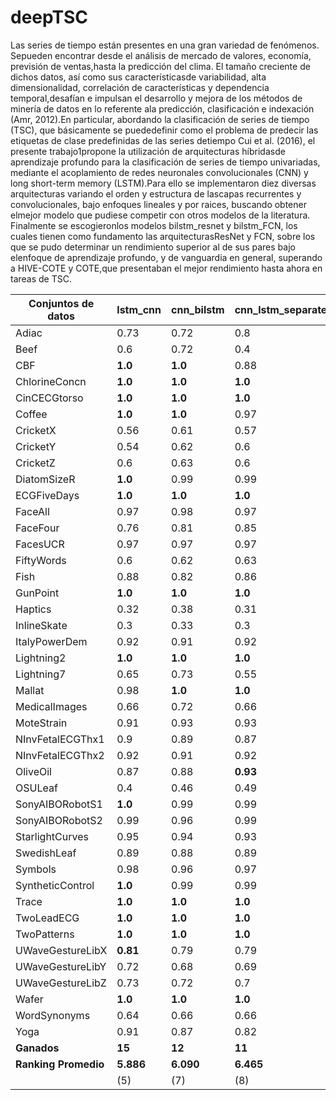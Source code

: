 # deepTSC
Las  series  de  tiempo  están  presentes  en  una  gran  variedad  de  fenómenos.  Sepueden  encontrar  desde  el  análisis  de  mercado  de  valores,  economía,  previsión  de  ventas,hasta la predicción del clima. El tamaño creciente de dichos datos, así como sus característicasde  variabilidad,  alta  dimensionalidad,  correlación  de  características  y  dependencia  temporal,desafían e impulsan el desarrollo y mejora de los métodos de minería de datos en lo referente ala predicción, clasificación e indexación (Amr, 2012).En particular, abordando la clasificación de series de tiempo (TSC), que básicamente se puededefinir  como  el  problema  de  predecir  las  etiquetas  de  clase  predefinidas  de  las  series  detiempo  Cui  et  al.  (2016),  el  presente  trabajo1propone  la  utilización  de  arquitecturas  híbridasde  aprendizaje  profundo  para  la  clasificación  de  series  de  tiempo  univariadas,  mediante  el acoplamiento de redes neuronales convolucionales (CNN) y long short-term memory (LSTM).Para  ello  se  implementaron  diez  diversas  arquitecturas  variando  el  orden  y  estructura  de  lascapas recurrentes y convolucionales, bajo enfoques lineales y por raices, buscando obtener elmejor modelo que pudiese competir con otros modelos de la literatura. Finalmente se escogieronlos modelos bilstm_resnet y bilstm_FCN, los cuales tienen como fundamento las arquitecturasResNet y FCN, sobre los que se pudo determinar un rendimiento superior al de sus pares bajo elenfoque de aprendizaje profundo, y de vanguardia en general, superando a HIVE-COTE y COTE,que presentaban el mejor rendimiento hasta ahora en tareas de TSC.

| **Conjuntos de datos** | **lstm_cnn** | **cnn_bilstm** | **cnn_lstm_separated** | **multi_cnn_bilstm2** | **cnn_lstm_separated2** | **multi_cnn_bilstm** | **resnet_bilstm** | **bilstm_resnet** | **FCN_bilstm** | **bilstm_FCN** |
| --- | --- | --- | --- | --- | --- | --- | --- | --- | --- | --- |
| Adiac | 0.73 | 0.72 | 0.8 | 0.22 | 0.77 | 0.69 | 0.75 | **0.82** | 0.77 | 0.76 |
| Beef | 0.6 | 0.72 | 0.4 | 0.59 | 0.61 | 0.69 | 0.79 | 0.72 | **0.86** | 0.79 |
| CBF | **1.0** | **1.0** | 0.88 | 0.99 | 0.87 | **1.0** | **1.0** | **1.0** | **1.0** | **1.0** |
| ChlorineConcn | **1.0** | **1.0** | **1.0** | **1.0** | **1.0** | **1.0** | **1.0** | **1.0** | **1.0** | **1.0** |
| CinCECGtorso | **1.0** | **1.0** | **1.0** | **1.0** | 0.99 | **1.0** | 0.99 | **1.0** | **1.0** | **1.0** |
| Coffee | **1.0** | **1.0** | 0.97 | 0.94 | **1.0** | 0.88 | **1.0** | **1.0** | **1.0** | **1.0** |
| CricketX | 0.56 | 0.61 | 0.57 | 0.65 | 0.56 | 0.67 | 0.71 | **0.85** | 0.71 | 0.83 |
| CricketY | 0.54 | 0.62 | 0.6 | 0.64 | 0.56 | 0.65 | 0.69 | **0.79** | 0.68 | 0.76 |
| CricketZ | 0.6 | 0.63 | 0.6 | 0.7 | 0.59 | 0.72 | 0.74 | **0.86** | 0.78 | 0.79 |
| DiatomSizeR | **1.0** | 0.99 | 0.99 | 0.95 | 0.99 | 0.99 | **1.0** | **1.0** | 0.97 | **1.0** |
| ECGFiveDays | **1.0** | **1.0** | **1.0** | **1.0** | **1.0** | **1.0** | **1.0** | **1.0** | **1.0** | **1.0** |
| FaceAll | 0.97 | 0.98 | 0.97 | 0.98 | 0.96 | 0.98 | **1.0** | **1.0** | 0.99 | 0.99 |
| FaceFour | 0.76 | 0.81 | 0.85 | 0.87 | 0.82 | 0.87 | **1.0** | **1.0** | **1.0** | **1.0** |
| FacesUCR | 0.97 | 0.97 | 0.97 | 0.97 | 0.96 | 0.98 | 0.99 | **1.0** | 0.99 | **1.0** |
| FiftyWords | 0.6 | 0.62 | 0.63 | 0.63 | 0.61 | 0.65 | 0.6 | **0.82** | 0.66 | 0.81 |
| Fish | 0.88 | 0.82 | 0.86 | 0.74 | 0.84 | 0.83 | **0.97** | **0.97** | 0.91 | 0.96 |
| GunPoint | **1.0** | **1.0** | **1.0** | 0.98 | **1.0** | **1.0** | **1.0** | **1.0** | **1.0** | **1.0** |
| Haptics | 0.32 | 0.38 | 0.31 | 0.32 | 0.32 | 0.32 | 0.2 | **0.52** | 0.27 | 0.51 |
| InlineSkate | 0.3 | 0.33 | 0.3 | 0.29 | 0.32 | 0.21 | 0.19 | 0.41 | 0.22 | **0.49** |
| ItalyPowerDem | 0.92 | 0.91 | 0.92 | 0.92 | 0.92 | 0.92 | 0.93 | **0.95** | 0.94 | 0.93 |
| Lightning2 | **1.0** | **1.0** | **1.0** | **1.0** | **1.0** | **1.0** | **1.0** | **1.0** | **1.0** | **1.0** |
| Lightning7 | 0.65 | 0.73 | 0.55 | 0.66 | 0.54 | 0.64 | 0.81 | **0.89** | 0.8 | 0.86 |
| Mallat | 0.98 | **1.0** | **1.0** | 0.96 | 0.99 | 0.63 | **1.0** | **1.0** | 0.99 | **1.0** |
| MedicalImages | 0.66 | 0.72 | 0.66 | 0.69 | 0.67 | 0.74 | 0.72 | **0.78** | 0.73 | **0.78** |
| MoteStrain | 0.91 | 0.93 | 0.93 | 0.95 | 0.93 | 0.93 | 0.95 | **0.97** | 0.91 | 0.95 |
| NInvFetalECGThx1 | 0.9 | 0.89 | 0.87 | 0.73 | 0.88 | 0.83 | 0.95 | **0.97** | 0.91 | 0.96 |
| NInvFetalECGThx2 | 0.92 | 0.91 | 0.92 | 0.89 | 0.9 | 0.89 | 0.93 | **0.95** | 0.93 | **0.95** |
| OliveOil | 0.87 | 0.88 | **0.93** | 0.61 | 0.85 | 0.72 | 0.37 | 0.0 | 0.5 | 0.0 |
| OSULeaf | 0.4 | 0.46 | 0.49 | 0.49 | 0.44 | 0.54 | 0.7 | **0.99** | 0.65 | 0.9 |
| SonyAIBORobotS1 | **1.0** | 0.99 | 0.99 | **1.0** | 0.99 | **1.0** | **1.0** | **1.0** | **1.0** | **1.0** |
| SonyAIBORobotS2 | 0.99 | 0.96 | 0.99 | 0.98 | 0.98 | 0.99 | **1.0** | **1.0** | 0.99 | **1.0** |
| StarlightCurves | 0.95 | 0.94 | 0.93 | 0.94 | 0.93 | 0.83 | 0.94 | 0.95 | 0.92 | **0.96** |
| SwedishLeaf | 0.89 | 0.88 | 0.89 | 0.82 | 0.89 | 0.93 | **0.97** | 0.96 | **0.97** | 0.95 |
| Symbols | 0.98 | 0.96 | 0.97 | 0.96 | 0.96 | 0.98 | 0.93 | **0.99** | 0.95 | 0.98 |
| SyntheticControl | **1.0** | 0.99 | 0.99 | 0.96 | 0.99 | 0.97 | 0.99 | 0.99 | 0.99 | 0.99 |
| Trace | **1.0** | **1.0** | **1.0** | **1.0** | **1.0** | **1.0** | **1.0** | **1.0** | **1.0** | **1.0** |
| TwoLeadECG | **1.0** | **1.0** | **1.0** | **1.0** | **1.0** | **1.0** | **1.0** | **1.0** | **1.0** | **1.0** |
| TwoPatterns | **1.0** | **1.0** | **1.0** | **1.0** | **1.0** | **1.0** | **1.0** | **1.0** | **1.0** | **1.0** |
| UWaveGestureLibX | **0.81** | 0.79 | 0.79 | 0.76 | 0.8 | 0.8 | 0.79 | 0.79 | 0.76 | 0.8 |
| UWaveGestureLibY | 0.72 | 0.68 | 0.69 | 0.65 | 0.68 | 0.7 | 0.65 | **0.73** | 0.62 | **0.73** |
| UWaveGestureLibZ | 0.73 | 0.72 | 0.7 | 0.68 | 0.71 | 0.71 | 0.62 | 0.73 | 0.66 | **0.77** |
| Wafer | **1.0** | **1.0** | **1.0** | **1.0** | **1.0** | **1.0** | **1.0** | **1.0** | **1.0** | **1.0** |
| WordSynonyms | 0.64 | 0.66 | 0.66 | 0.69 | 0.63 | 0.66 | 0.73 | **0.83** | 0.7 | 0.81 |
| Yoga | 0.91 | 0.87 | 0.82 | 0.78 | 0.81 | 0.83 | 0.88 | **0.97** | 0.87 | 0.96 |
| **Ganados** | **15** | **12** | **11** | **9** | **9** | **11** | **18** | **36** | **15** | **23** |
| **Ranking Promedio** | **5.886** | **6.090** | **6.465** | **7.125** | **7.022** | **6.079** | **4.909** | **2.920** | **5.227** | **3.272** |
| | (5) | (7) | (8) | (10) | (9) | (6) | (3) | (1) | (4) | (2) |
